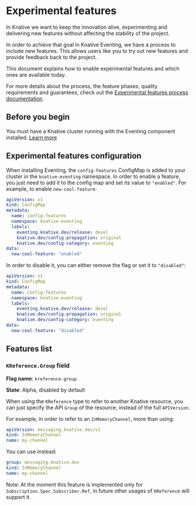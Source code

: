 # Experimental features

In Knative we want to keep the innovation alive, experimenting and delivering new features without affecting the stability of the project.

In order to achieve that goal in Knative Eventing, we have a process to include new features.
This allows users like you to try out new features and provide feedback back to the project.

This document explains how to enable experimental features and which ones are available today.

For more details about the process, the feature phases, quality requirements and guarantees, check out the [Experimental features process documentation](https://github.com/knative/eventing/blob/main/docs/experimental-features.md).

## Before you begin

You must have a Knative cluster running with the Eventing component installed. [Learn more](../install/)

## Experimental features configuration

When installing Eventing, the `config-features` ConfigMap is added to your cluster in the `knative-eventing` namespace.
In order to enable a feature, you just need to add it to the config map and set its value to `"enabled"`.
For example, to enable `new-cool-feature`:

```yaml
apiVersion: v1
kind: ConfigMap
metadata:
  name: config-features
  namespace: knative-eventing
  labels:
    eventing.knative.dev/release: devel
    knative.dev/config-propagation: original
    knative.dev/config-category: eventing
data:
  new-cool-feature: "enabled"
```

In order to disable it, you can either remove the flag or set it to `"disabled"`:

```yaml
apiVersion: v1
kind: ConfigMap
metadata:
  name: config-features
  namespace: knative-eventing
  labels:
    eventing.knative.dev/release: devel
    knative.dev/config-propagation: original
    knative.dev/config-category: eventing
data:
  new-cool-feature: "disabled"
```

## Features list

### `KReference.Group` field

**Flag name**: `kreference-group`

**State**: Alpha, disabled by default

When using the `KReference` type to refer to another Knative resource, you can just specify the API `Group` of the resource, instead of the full `APIVersion`.

For example, in order to refer to an `InMemoryChannel`, more than using:

```yaml
apiVersion: messaging.knative.dev/v1
kind: InMemoryChannel
name: my-channel
```

You can use instead:

```yaml
group: messaging.knative.dev
kind: InMemoryChannel
name: my-channel
```

Note: At the moment this feature is implemented only for `Subscription.Spec.Subscriber.Ref`, in future other usages of `KReference` will support it.
